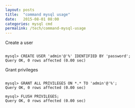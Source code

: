 ```yaml
---
layout: posts
title:  "command mysql usage"
date:   2015-08-01 08:00
categories: mysql cmd
permalink: /tech/command-mysql-usage
---
```



Create a user

```mysql

mysql> CREATE USER 'admin'@'%' IDENTIFIED BY 'password';
Query OK, 0 rows affected (0.00 sec)

```

Grant privileges

```mysql

mysql> GRANT ALL PRIVILEGES ON *.* TO 'admin'@'%';
Query OK, 0 rows affected (0.00 sec)

mysql> FLUSH PRIVILEGES;
Query OK, 0 rows affected (0.00 sec)

```
